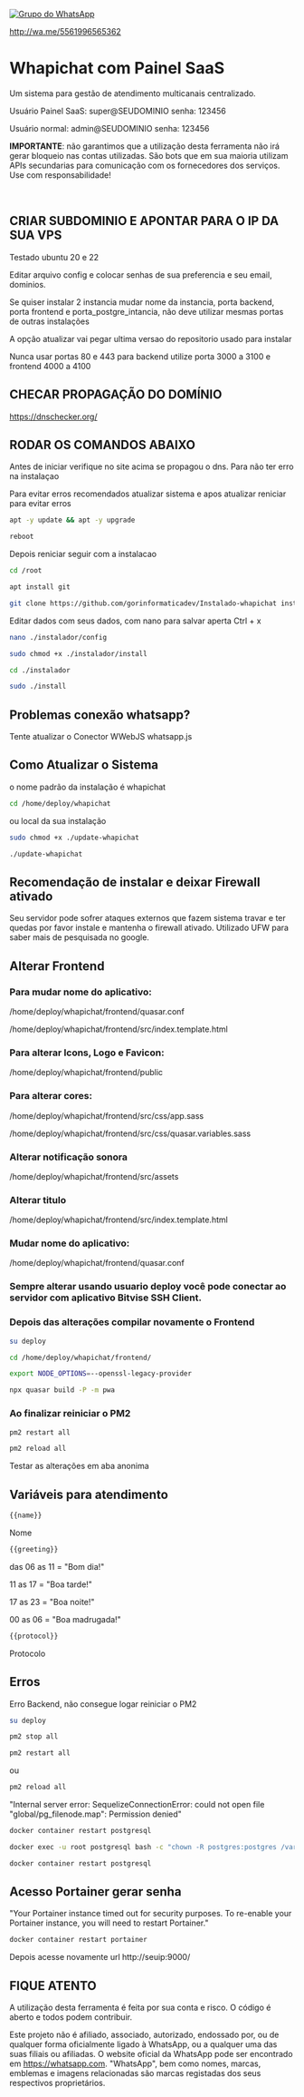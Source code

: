 [![Grupo do WhatsApp](https://img.shields.io/badge/Grupo_Whatsapp-whapichat-blue)](http://wa.me/5561996565362)

http://wa.me/5561996565362

# Whapichat com Painel SaaS

Um sistema para gestão de atendimento multicanais centralizado.

Usuário Painel SaaS: super@SEUDOMINIO senha: 123456

Usuário normal: admin@SEUDOMINIO senha: 123456

**IMPORTANTE**: não garantimos que a utilização desta ferramenta não irá gerar bloqueio nas contas utilizadas. São bots que em sua maioria utilizam APIs secundarias para comunicação com os fornecedores dos serviços. Use com responsabilidade!

<br/>

## CRIAR SUBDOMINIO E APONTAR PARA O IP DA SUA VPS

Testado ubuntu 20 e 22


Editar arquivo config e colocar senhas de sua preferencia e seu email, dominios.

Se quiser instalar 2 instancia mudar nome da instancia, porta backend, porta frontend e porta_postgre_intancia, não deve utilizar mesmas portas de outras instalações

A opção atualizar vai pegar ultima versao do repositorio usado para instalar

Nunca usar portas 80 e 443 para backend utilize porta 3000 a 3100 e frontend 4000 a 4100


## CHECAR PROPAGAÇÃO DO DOMÍNIO

https://dnschecker.org/

## RODAR OS COMANDOS ABAIXO ##

Antes de iniciar verifique no site acima se propagou o dns. Para não ter erro na instalaçao

Para evitar erros recomendados atualizar sistema e apos atualizar reniciar para evitar erros

```bash
apt -y update && apt -y upgrade
```
```bash
reboot
```

 
Depois reniciar seguir com a instalacao

```bash
cd /root
```
```bash
apt install git
```
```bash
git clone https://github.com/gorinformaticadev/Instalado-whapichat instalador
```
Editar dados com seus dados, com nano para salvar aperta Ctrl + x
```bash
nano ./instalador/config
```
```bash
sudo chmod +x ./instalador/install
```
```bash
cd ./instalador
```
```bash
sudo ./install
```

## Problemas conexão whatsapp? ##

Tente atualizar o Conector WWebJS whatsapp.js


## Como Atualizar o Sistema ##

o nome padrão da instalação é whapichat

```bash
cd /home/deploy/whapichat
```

ou local da sua instalação

```bash
sudo chmod +x ./update-whapichat
```
```bash
./update-whapichat
```


## Recomendação de instalar e deixar Firewall ativado

Seu servidor pode sofrer ataques externos que fazem sistema travar e ter quedas por favor instale e mantenha o firewall ativado.
Utilizado UFW para saber mais de pesquisada no google.


## Alterar Frontend

### Para mudar nome do aplicativo:

/home/deploy/whapichat/frontend/quasar.conf

/home/deploy/whapichat/frontend/src/index.template.html


### Para alterar  Icons, Logo e Favicon:

/home/deploy/whapichat/frontend/public


### Para alterar cores:

/home/deploy/whapichat/frontend/src/css/app.sass

/home/deploy/whapichat/frontend/src/css/quasar.variables.sass



### Alterar notificação sonora

/home/deploy/whapichat/frontend/src/assets



### Alterar titulo

/home/deploy/whapichat/frontend/src/index.template.html



### Mudar nome do aplicativo:

/home/deploy/whapichat/frontend/quasar.conf



### Sempre alterar usando usuario deploy você pode conectar ao servidor com aplicativo Bitvise SSH Client.

### Depois das alterações compilar novamente o Frontend

```bash
su deploy
```
```bash
cd /home/deploy/whapichat/frontend/
```
```bash
export NODE_OPTIONS=--openssl-legacy-provider
```
```bash
npx quasar build -P -m pwa
```
### Ao finalizar reiniciar o PM2
```bash
pm2 restart all
```
```bash
pm2 reload all
```
Testar as alterações em aba anonima


## Variáveis para atendimento

```bash
{{name}}
```
Nome

```bash
{{greeting}}
```
das 06 as 11
= "Bom dia!"

11 as 17
= "Boa tarde!"

17 as 23
= "Boa noite!"

00 as 06
= "Boa madrugada!"

```bash
{{protocol}}
```

Protocolo

## Erros
Erro Backend, não consegue logar
reiniciar o PM2

```bash
su deploy
```
```bash
pm2 stop all
```
```bash
pm2 restart all
```
ou
```bash
pm2 reload all
```


"Internal server error: SequelizeConnectionError: could not open file \"global/pg_filenode.map\": Permission denied"

```bash
docker container restart postgresql
```
```bash
docker exec -u root postgresql bash -c "chown -R postgres:postgres /var/lib/postgresql/data"
```
```bash
docker container restart postgresql
```

## Acesso Portainer gerar senha
"Your Portainer instance timed out for security purposes. To re-enable your Portainer instance, you will need to restart Portainer."

```bash
docker container restart portainer
```

Depois acesse novamente url http://seuip:9000/

## FIQUE ATENTO

A utilização desta ferramenta é feita por sua conta e risco. O código é aberto e todos podem contribuir.

Este projeto não é afiliado, associado, autorizado, endossado por, ou de qualquer forma oficialmente ligado à WhatsApp, ou a qualquer uma das suas filiais ou afiliadas. O website oficial da WhatsApp pode ser encontrado em <https://whatsapp.com>. "WhatsApp", bem como nomes, marcas, emblemas e imagens relacionadas são marcas registadas dos seus respectivos proprietários.

